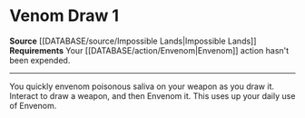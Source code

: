 ﻿---
actions: '[one-action]'
id: '1452'
name: Venom Draw
rarity: Common
requirement: Your [[DATABASE/action/Envenom|Envenom]] action hasn't been expended.
source: '[[DATABASE/source/Impossible Lands|Impossible Lands]]'
type: Action

---
# Venom Draw <span class="action-icon">1</span>

**Source** [[DATABASE/source/Impossible Lands|Impossible Lands]]
**Requirements** Your [[DATABASE/action/Envenom|Envenom]] action hasn't been expended.

---
You quickly envenom poisonous saliva on your weapon as you draw it. Interact to draw a weapon, and then Envenom it. This uses up your daily use of Envenom.